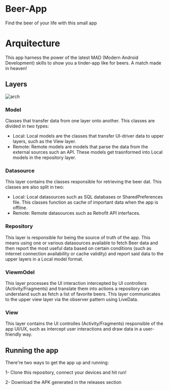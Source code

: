 # Beer-App
Find the beer of your life with this small app

# Arquitecture

This app harness the power of the latest MAD (Modern Android Development) skills to show you a tinder-app like for beers. A match made in heaven!

## Layers

![arch](https://developer.android.com/topic/libraries/architecture/images/final-architecture.png)

### Model
Classes that transfer data from one layer onto another. This classes are divided in two types:

- Local: Local models are the classes that transfer UI-driver data to upper layers, such as the View layer.
- Remote: Remote models are models that parse the data from the external sources such an API. These models get trasnformed into Local models in the repository layer.

### Datasource
This layer contains the classes responsible for retrieving the beer dat. This classes are also split in two:

- Local: Local datasources such as SQL databases or SharedPreferences file. This classes function as cache of important data when the app is offline.
- Remote: Remote datasources such as Retrofit API interfaces.

### Repository
This layer is responsible for being the source of truth of the app. This means using one or various datasources available to fetch Beer data and then report the most 
useful data based on certain conditions (such as internet connection availability or cache validity) and report said data to the upper layers in a Local model format.

### ViewmOdel
This layer processes the UI interaction intercepted by UI controllers (Activity/Fragments) and translate them into actions a repository can understand such as fetch a 
list of favorite beers. This layer communicates to the upper view layer via the observer pattern using LiveData.

### View
This layer contains the UI controlles (Activity/Fragments) responsible of the app UI/UX, such as intercept user interactions and draw data in a user-friendly way.

## Running the app

There're two ways to get the app up and running:

1- Clone this repository, connect your devices and hit run!

2- Download the APK generated in the releases section
